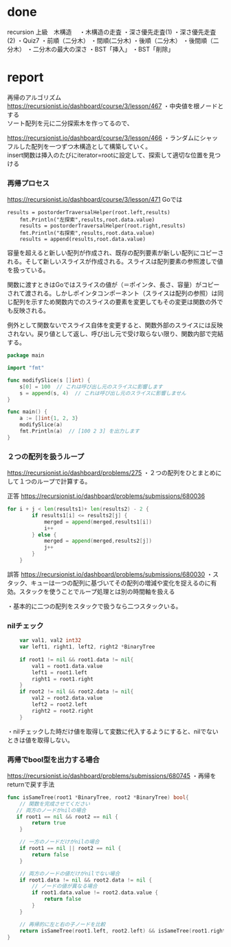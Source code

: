 # done
recursion 上級　木構造　
・木構造の走査
・深さ優先走査(1)
・深さ優先走査(2)
・Quiz7
・前順（二分木）
・間順(二分木)
・後順（二分木）
・後間順（二分木）
・二分木の最大の深さ
・BST「挿入」
・BST「削除」

# report
再帰のアルゴリズム</br>
https://recursionist.io/dashboard/course/3/lesson/467
・中央値を根ノードとする</br>
ソート配列を元に二分探索木を作ってるので、</br>

https://recursionist.io/dashboard/course/3/lesson/466
・ランダムにシャッフルした配列を一つずつ木構造として構築していく。</br>
insert関数は挿入のたびにiterator=rootに設定して、探索して適切な位置を見つける</br>

### 再帰プロセス
https://recursionist.io/dashboard/course/3/lesson/471
Goでは
```
results = postorderTraversalHelper(root.left,results)
    fmt.Println("左探索",results,root.data.value)
    results = postorderTraversalHelper(root.right,results)
    fmt.Println("右探索",results,root.data.value)
    results = append(results,root.data.value)
```
容量を超えると新しい配列が作成され、既存の配列要素が新しい配列にコピーされる。そして新しいスライスが作成される。スライスは配列要素の参照渡しで値を扱っている。

関数に渡すときはGoではスライスの値が（＝ポインタ、長さ、容量）がコピーされて渡される。しかしポインタコンポーネント（スライスは配列の参照）は同じ配列を示すため関数内でのスライスの要素を変更してもその変更は関数の外でも反映される。

例外として関数ないでスライス自体を変更すると、関数外部のスライスには反映されない。戻り値として返し、呼び出し元で受け取らない限り、関数内部で完結する。

```go
package main

import "fmt"

func modifySlice(s []int) {
    s[0] = 100  // これは呼び出し元のスライスに影響します
    s = append(s, 4)  // これは呼び出し元のスライスに影響しません
}

func main() {
    a := []int{1, 2, 3}
    modifySlice(a)
    fmt.Println(a)  // [100 2 3] を出力します
}

```
### ２つの配列を扱うループ
https://recursionist.io/dashboard/problems/275
・２つの配列をひとまとめにして１つのループで計算する。

正答
https://recursionist.io/dashboard/problems/submissions/680036
```go
for i + j < len(results1)+ len(results2) - 2 {
        if results1[i] <= results2[j] {
            merged = append(merged,results1[i])
            i++
        } else {
            merged = append(merged,results2[j])
            j++
        }
    }
```

誤答
https://recursionist.io/dashboard/problems/submissions/680030
・スタック、キューは一つの配列に基づいてその配列の増減や変化を捉えるのに有効。スタックを使うことでループ処理とは別の時間軸を扱える

・基本的に二つの配列をスタックで扱うなら二つスタックいる。

### nilチェック
```go
    var val1, val2 int32
    var left1, right1, left2, right2 *BinaryTree
    
    if root1 != nil && root1.data != nil{
        val1 = root1.data.value
        left1 = root1.left
        right1 = root1.right
    }
    if root2 != nil && root2.data != nil{
        val2 = root2.data.value
        left2 = root2.left
        right2 = root2.right
    }

```

・nilチェックした時だけ値を取得して変数に代入するようにすると、nilでないときは値を取得しない。

### 再帰でbool型を出力する場合
https://recursionist.io/dashboard/problems/submissions/680745
・再帰をreturnで戻す手法
```go
func isSameTree(root1 *BinaryTree, root2 *BinaryTree) bool{
    // 関数を完成させてください
   // 両方のノードがnilの場合
   if root1 == nil && root2 == nil {
        return true
    }

    // 一方のノードだけがnilの場合
    if root1 == nil || root2 == nil {
        return false
    }

    // 両方のノードの値だけがnilでない場合
    if root1.data != nil && root2.data != nil {    
        // ノードの値が異なる場合
        if root1.data.value != root2.data.value {
            return false
        }
    }

    // 再帰的に左と右の子ノードを比較
    return isSameTree(root1.left, root2.left) && isSameTree(root1.right, root2.right)
}

```